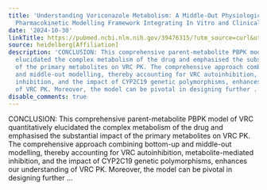 ```yaml
---
title: 'Understanding Voriconazole Metabolism: A Middle-Out Physiologically-Based
  Pharmacokinetic Modelling Framework Integrating In Vitro and Clinical Insights'
date: '2024-10-30'
linkTitle: https://pubmed.ncbi.nlm.nih.gov/39476315/?utm_source=curl&utm_medium=rss&utm_campaign=pubmed-2&utm_content=1FakS-2QOkCT8HsMOQP1bCRQ4YzyumYOmxmF0moLsQ3dFB1E9V&fc=20220326224207&ff=20241030210344&v=2.18.0.post9+e462414
source: heidelberg[Affiliation]
description: 'CONCLUSION: This comprehensive parent-metabolite PBPK model of VRC quantitatively
  elucidated the complex metabolism of the drug and emphasised the substantial impact
  of the primary metabolites on VRC PK. The comprehensive approach combining bottom-up
  and middle-out modelling, thereby accounting for VRC autoinhibition, metabolite-mediated
  inhibition, and the impact of CYP2C19 genetic polymorphisms, enhances our understanding
  of VRC PK. Moreover, the model can be pivotal in designing further ...'
disable_comments: true
---
```

CONCLUSION: This comprehensive parent-metabolite PBPK model of VRC quantitatively elucidated the complex metabolism of the drug and emphasised the substantial impact of the primary metabolites on VRC PK. The comprehensive approach combining bottom-up and middle-out modelling, thereby accounting for VRC autoinhibition, metabolite-mediated inhibition, and the impact of CYP2C19 genetic polymorphisms, enhances our understanding of VRC PK. Moreover, the model can be pivotal in designing further ...